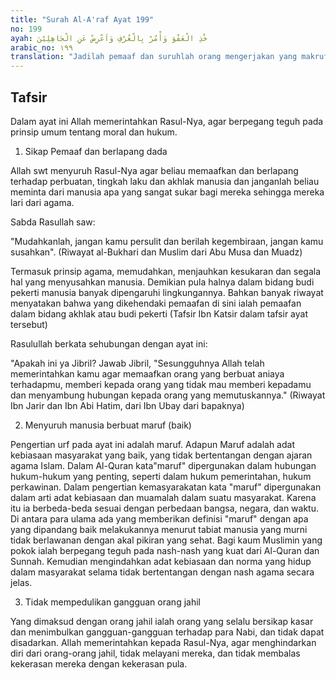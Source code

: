 ```yaml
---
title: "Surah Al-A'raf Ayat 199"
no: 199
ayah: خُذِ الْعَفْوَ وَأْمُرْ بِالْعُرْفِ وَاَعْرِضْ عَنِ الْجَاهِلِيْنَ
arabic_no: ١٩٩
translation: "Jadilah pemaaf dan suruhlah orang mengerjakan yang makruf, serta jangan pedulikan orang-orang yang bodoh."
---
```


## Tafsir

Dalam ayat ini Allah memerintahkan Rasul-Nya, agar berpegang teguh pada prinsip umum tentang moral dan hukum.

1. Sikap Pemaaf dan berlapang dada

Allah swt menyuruh Rasul-Nya agar beliau memaafkan dan berlapang terhadap perbuatan, tingkah laku dan akhlak manusia dan janganlah beliau meminta dari manusia apa yang sangat sukar bagi mereka sehingga mereka lari dari agama.

Sabda Rasullah saw:

"Mudahkanlah, jangan kamu persulit dan berilah kegembiraan, jangan kamu susahkan". (Riwayat al-Bukhari dan Muslim dari Abu Musa dan Muadz)

Termasuk prinsip agama, memudahkan, menjauhkan kesukaran dan segala hal yang menyusahkan manusia. Demikian pula halnya dalam bidang budi pekerti manusia banyak dipengaruhi lingkungannya. Bahkan banyak riwayat menyatakan bahwa yang dikehendaki pemaafan di sini ialah pemaafan dalam bidang akhlak atau budi pekerti (Tafsir Ibn Katsir dalam tafsir ayat tersebut)

Rasulullah berkata sehubungan dengan ayat ini:

"Apakah ini ya Jibril? Jawab Jibril, "Sesungguhnya Allah telah memerintahkan kamu agar memaafkan orang yang berbuat aniaya terhadapmu, memberi kepada orang yang tidak mau memberi kepadamu dan menyambung hubungan kepada orang yang memutuskannya." (Riwayat Ibn Jarir dan Ibn Abi Hatim, dari Ibn Ubay dari bapaknya)

2. Menyuruh manusia berbuat maruf (baik)

Pengertian urf pada ayat ini adalah maruf. Adapun Maruf adalah adat kebiasaan masyarakat yang baik, yang tidak bertentangan dengan ajaran agama Islam. Dalam Al-Quran kata"maruf" dipergunakan dalam hubungan hukum-hukum yang penting, seperti dalam hukum pemerintahan, hukum perkawinan. Dalam pengertian kemasyarakatan kata "maruf" dipergunakan dalam arti adat kebiasaan dan muamalah dalam suatu masyarakat. Karena itu ia berbeda-beda sesuai dengan perbedaan bangsa, negara, dan waktu. Di antara para ulama ada yang memberikan definisi "maruf" dengan apa yang dipandang baik melakukannya menurut tabiat manusia yang murni tidak berlawanan dengan akal pikiran yang sehat. Bagi kaum Muslimin yang pokok ialah berpegang teguh pada nash-nash yang kuat dari Al-Quran dan Sunnah. Kemudian mengindahkan adat kebiasaan dan norma yang hidup dalam masyarakat selama tidak bertentangan dengan nash agama secara jelas.

3. Tidak mempedulikan gangguan orang jahil

Yang dimaksud dengan orang jahil ialah orang yang selalu bersikap kasar dan menimbulkan gangguan-gangguan terhadap para Nabi, dan tidak dapat disadarkan. Allah memerintahkan kepada Rasul-Nya, agar menghindarkan diri dari orang-orang jahil, tidak melayani mereka, dan tidak membalas kekerasan mereka dengan kekerasan pula.